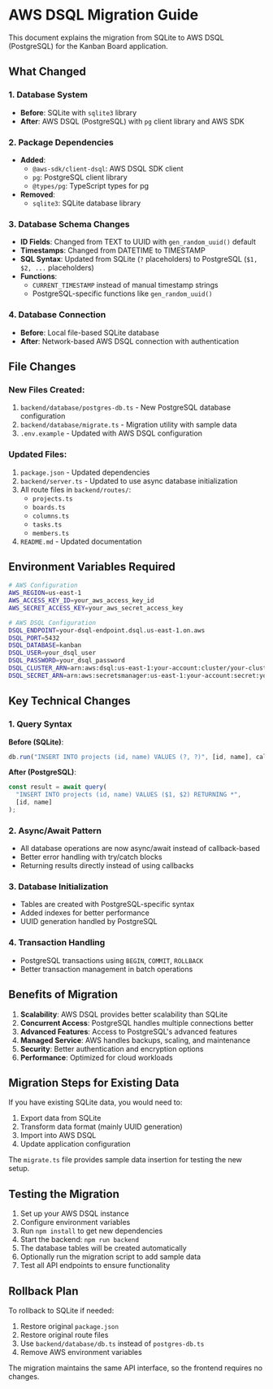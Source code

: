 # AWS DSQL Migration Guide

This document explains the migration from SQLite to AWS DSQL (PostgreSQL) for the Kanban Board application.

## What Changed

### 1. Database System

- **Before**: SQLite with `sqlite3` library
- **After**: AWS DSQL (PostgreSQL) with `pg` client library and AWS SDK

### 2. Package Dependencies

- **Added**:
  - `@aws-sdk/client-dsql`: AWS DSQL SDK client
  - `pg`: PostgreSQL client library
  - `@types/pg`: TypeScript types for pg
- **Removed**:
  - `sqlite3`: SQLite database library

### 3. Database Schema Changes

- **ID Fields**: Changed from TEXT to UUID with `gen_random_uuid()` default
- **Timestamps**: Changed from DATETIME to TIMESTAMP
- **SQL Syntax**: Updated from SQLite (`?` placeholders) to PostgreSQL (`$1, $2, ...` placeholders)
- **Functions**:
  - `CURRENT_TIMESTAMP` instead of manual timestamp strings
  - PostgreSQL-specific functions like `gen_random_uuid()`

### 4. Database Connection

- **Before**: Local file-based SQLite database
- **After**: Network-based AWS DSQL connection with authentication

## File Changes

### New Files Created:

1. `backend/database/postgres-db.ts` - New PostgreSQL database configuration
2. `backend/database/migrate.ts` - Migration utility with sample data
3. `.env.example` - Updated with AWS DSQL configuration

### Updated Files:

1. `package.json` - Updated dependencies
2. `backend/server.ts` - Updated to use async database initialization
3. All route files in `backend/routes/`:
   - `projects.ts`
   - `boards.ts`
   - `columns.ts`
   - `tasks.ts`
   - `members.ts`
4. `README.md` - Updated documentation

## Environment Variables Required

```bash
# AWS Configuration
AWS_REGION=us-east-1
AWS_ACCESS_KEY_ID=your_aws_access_key_id
AWS_SECRET_ACCESS_KEY=your_aws_secret_access_key

# AWS DSQL Configuration
DSQL_ENDPOINT=your-dsql-endpoint.dsql.us-east-1.on.aws
DSQL_PORT=5432
DSQL_DATABASE=kanban
DSQL_USER=your_dsql_user
DSQL_PASSWORD=your_dsql_password
DSQL_CLUSTER_ARN=arn:aws:dsql:us-east-1:your-account:cluster/your-cluster-id
DSQL_SECRET_ARN=arn:aws:secretsmanager:us-east-1:your-account:secret:your-secret-name
```

## Key Technical Changes

### 1. Query Syntax

**Before (SQLite)**:

```javascript
db.run("INSERT INTO projects (id, name) VALUES (?, ?)", [id, name], callback);
```

**After (PostgreSQL)**:

```javascript
const result = await query(
  "INSERT INTO projects (id, name) VALUES ($1, $2) RETURNING *",
  [id, name]
);
```

### 2. Async/Await Pattern

- All database operations are now async/await instead of callback-based
- Better error handling with try/catch blocks
- Returning results directly instead of using callbacks

### 3. Database Initialization

- Tables are created with PostgreSQL-specific syntax
- Added indexes for better performance
- UUID generation handled by PostgreSQL

### 4. Transaction Handling

- PostgreSQL transactions using `BEGIN`, `COMMIT`, `ROLLBACK`
- Better transaction management in batch operations

## Benefits of Migration

1. **Scalability**: AWS DSQL provides better scalability than SQLite
2. **Concurrent Access**: PostgreSQL handles multiple connections better
3. **Advanced Features**: Access to PostgreSQL's advanced features
4. **Managed Service**: AWS handles backups, scaling, and maintenance
5. **Security**: Better authentication and encryption options
6. **Performance**: Optimized for cloud workloads

## Migration Steps for Existing Data

If you have existing SQLite data, you would need to:

1. Export data from SQLite
2. Transform data format (mainly UUID generation)
3. Import into AWS DSQL
4. Update application configuration

The `migrate.ts` file provides sample data insertion for testing the new setup.

## Testing the Migration

1. Set up your AWS DSQL instance
2. Configure environment variables
3. Run `npm install` to get new dependencies
4. Start the backend: `npm run backend`
5. The database tables will be created automatically
6. Optionally run the migration script to add sample data
7. Test all API endpoints to ensure functionality

## Rollback Plan

To rollback to SQLite if needed:

1. Restore original `package.json`
2. Restore original route files
3. Use `backend/database/db.ts` instead of `postgres-db.ts`
4. Remove AWS environment variables

The migration maintains the same API interface, so the frontend requires no changes.
